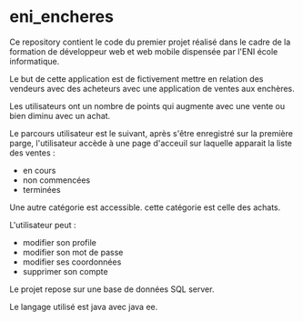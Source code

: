 # eni_encheres
Ce repository contient le code du premier projet réalisé dans le cadre de la formation de développeur web et web mobile dispensée par l'ENI école informatique. 

Le but de cette application est de fictivement mettre en relation des vendeurs avec des acheteurs avec une application de ventes aux enchères. 

Les utilisateurs ont un nombre de points qui augmente avec une vente ou bien diminu avec un achat. 

Le parcours utilisateur est le suivant, après s'être enregistré sur la première parge, l'utilisateur accède à une page d'acceuil sur laquelle apparait la liste des ventes :
- en cours
- non commencées
- terminées

Une autre catégorie est accessible. cette catégorie est celle des achats. 

L'utilisateur peut : 
- modifier son profile
- modifier son mot de passe
- modifier ses coordonnées
- supprimer son compte

Le projet repose sur une base de données SQL server.

Le langage utilisé est java avec java ee. 

